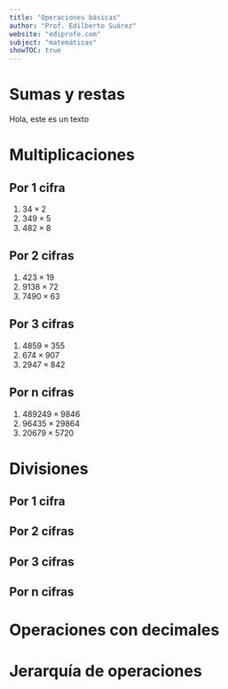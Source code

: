 ```yaml
---
title: "Operaciones básicas"
author: "Prof. Edilberto Suárez"
website: "ediprofe.com"
subject: "matemáticas"
showTOC: true
---
```


# Sumas y restas

Hola, este es un texto

# Multiplicaciones

## Por 1 cifra

1. $34 \times 2$  
2. $349 \times 5$  
3. $482 \times 8$ 

## Por 2 cifras

1. $423 \times 19$  
2. $9138 \times 72$
3. $7490 \times 63$ 

## Por 3 cifras

1. $4859 \times 355$
2. $674 \times 907$
3. $2947 \times 842$ 

## Por n cifras

1. $489249 \times 9846$ 
2. $96435 \times 29864$
3. $20679 \times 5720$

# Divisiones

## Por 1 cifra

## Por 2 cifras

## Por 3 cifras

## Por n cifras

# Operaciones con decimales

# Jerarquía de operaciones